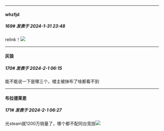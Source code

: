 
*****

####  whzfjd  
##### 169#       发表于 2024-1-31 23:48

relink！<img src="https://static.saraba1st.com/image/smiley/face2017/138.png" referrerpolicy="no-referrer">


*****

####  灰狼  
##### 170#       发表于 2024-2-1 06:15

能不能说一下是哪三个，楼主被抹布了啥都看不到


*****

####  布拉德莱恩  
##### 171#       发表于 2024-2-1 06:27

光steam就1200万销量了，哪个都不配同台竞技<img src="https://static.saraba1st.com/image/smiley/face2017/067.png" referrerpolicy="no-referrer">

